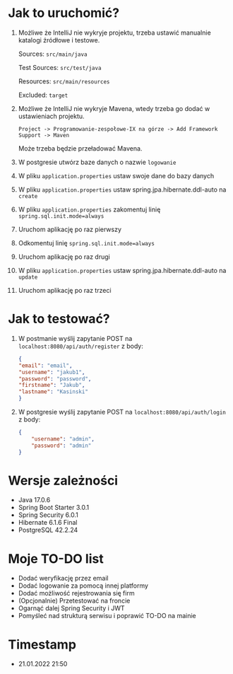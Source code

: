 # Jak to uruchomić?
1. Możliwe że IntelliJ nie wykryje projektu, trzeba ustawić manualnie katalogi źródłowe i testowe.

   Sources: `src/main/java`

   Test Sources: `src/test/java`

   Resources: `src/main/resources`

   Excluded: `target`

2. Możliwe że IntelliJ nie wykryje Mavena, wtedy trzeba go dodać w ustawieniach projektu.

   `Project -> Programowanie-zespołowe-IX na górze -> Add Framework Support -> Maven`
    
    Może trzeba będzie przeładować Mavena.

3. W postgresie utwórz baze danych o nazwie `logowanie`
4. W pliku `application.properties` ustaw swoje dane do bazy danych
5. W pliku `application.properties` ustaw spring.jpa.hibernate.ddl-auto na `create`
6. W pliku `application.properties` zakomentuj linię `spring.sql.init.mode=always`
7. Uruchom aplikację po raz pierwszy
8. Odkomentuj linię `spring.sql.init.mode=always`
9. Uruchom aplikację po raz drugi
10. W pliku `application.properties` ustaw spring.jpa.hibernate.ddl-auto na `update`
11. Uruchom aplikację po raz trzeci

# Jak to testować?
1. W postmanie wyślij zapytanie POST na `localhost:8080/api/auth/register`
    z body:
    ```json
    {
    "email": "email",
    "username": "jakub1",
    "password": "password",
    "firstname": "Jakub",
    "lastname": "Kasinski"
    }
    ```
2. W postgresie wyślij zapytanie POST na `localhost:8080/api/auth/login`
   z body:
    ```json
    {
        "username": "admin",
        "password": "admin"
    }
    ```
   
# Wersje zależności
- Java 17.0.6
- Spring Boot Starter 3.0.1
- Spring Security 6.0.1
- Hibernate 6.1.6 Final
- PostgreSQL 42.2.24

# Moje TO-DO list

- Dodać weryfikację przez email
- Dodać logowanie za pomocą innej platformy
- Dodać możliwość rejestrowania się firm
- (Opcjonalnie) Przetestować na froncie
- Ogarnąć dalej Spring Security i JWT
- Pomyśleć nad strukturą serwisu i poprawić TO-DO na mainie

# Timestamp
- 21.01.2022 21:50